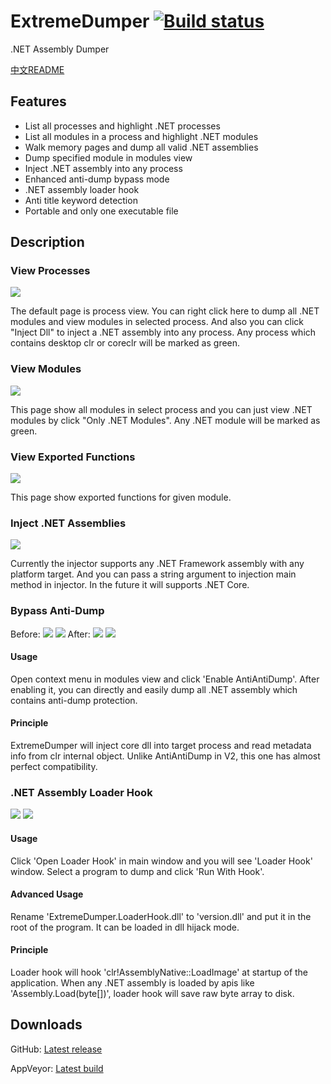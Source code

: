 # ExtremeDumper [![Build status](https://ci.appveyor.com/api/projects/status/f6kyx4yv68lwain0?svg=true)](https://ci.appveyor.com/project/wwh1004/extremedumper)
.NET Assembly Dumper

[中文README](./README.zh-CN.md)

## Features
* List all processes and highlight .NET processes
* List all modules in a process and highlight .NET modules
* Walk memory pages and dump all valid .NET assemblies
* Dump specified module in modules view
* Inject .NET assembly into any process
* Enhanced anti-dump bypass mode
* .NET assembly loader hook
* Anti title keyword detection
* Portable and only one executable file

## Description
### View Processes
![](./Images/ProcessView.png)

The default page is process view. You can right click here to dump all .NET modules and view modules in selected process. And also you can click "Inject Dll" to inject a .NET assembly into any process. Any process which contains desktop clr or coreclr will be marked as green.

### View Modules
![](./Images/ModuleView.png)

This page show all modules in select process and you can just view .NET modules by click "Only .NET Modules". Any .NET module will be marked as green.

### View Exported Functions
![](./Images/ExportFunctionView.png)

This page show exported functions for given module.

### Inject .NET Assemblies
![](./Images/InjectManagedDll.png)

Currently the injector supports any .NET Framework assembly with any platform target. And you can pass a string argument to injection main method in injector. In the future it will supports .NET Core.

### Bypass Anti-Dump
Before:
![](./Images/AntiAntiDump1.png)
![](./Images/AntiAntiDump3.png)
After:
![](./Images/AntiAntiDump2.png)
![](./Images/AntiAntiDump4.png)

#### Usage
Open context menu in modules view and click 'Enable AntiAntiDump'. After enabling it, you can directly and easily dump all .NET assembly which contains anti-dump protection.

#### Principle
ExtremeDumper will inject core dll into target process and read metadata info from clr internal object. Unlike AntiAntiDump in V2, this one has almost perfect compatibility.

### .NET Assembly Loader Hook
![](./Images/LoaderHook1.png)
![](./Images/LoaderHook2.png)

#### Usage
Click 'Open Loader Hook' in main window and you will see 'Loader Hook' window. Select a program to dump and click 'Run With Hook'. 

#### Advanced Usage
Rename 'ExtremeDumper.LoaderHook.dll' to 'version.dll' and put it in the root of the program. It can be loaded in dll hijack mode.

#### Principle
Loader hook will hook 'clr!AssemblyNative::LoadImage' at startup of the application. When any .NET assembly is loaded by apis like 'Assembly.Load(byte[])', loader hook will save raw byte array to disk.

## Downloads
GitHub: [Latest release](https://github.com/wwh1004/ExtremeDumper/releases/latest/download/ExtremeDumper.zip)

AppVeyor: [Latest build](https://ci.appveyor.com/api/buildjobs/ytfttpe2ev8kyheu/artifacts/bin%2FRelease%2FExtremeDumper.zip)
